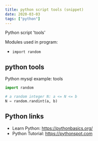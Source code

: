 ```yaml
---
title: python script tools (snippet)
date: 2020-03-03
tags: ["python"]
---
```

Python script 'tools'


Modules used in program: 
* `import random`

## python tools

Python mysql example: tools

```python
import random

# a random integer N: a <= N <= b
N = random.randint(a, b) 

```

## Python links

- Learn Python: https://pythonbasics.org/
- Python Tutorial: https://pythonspot.com
